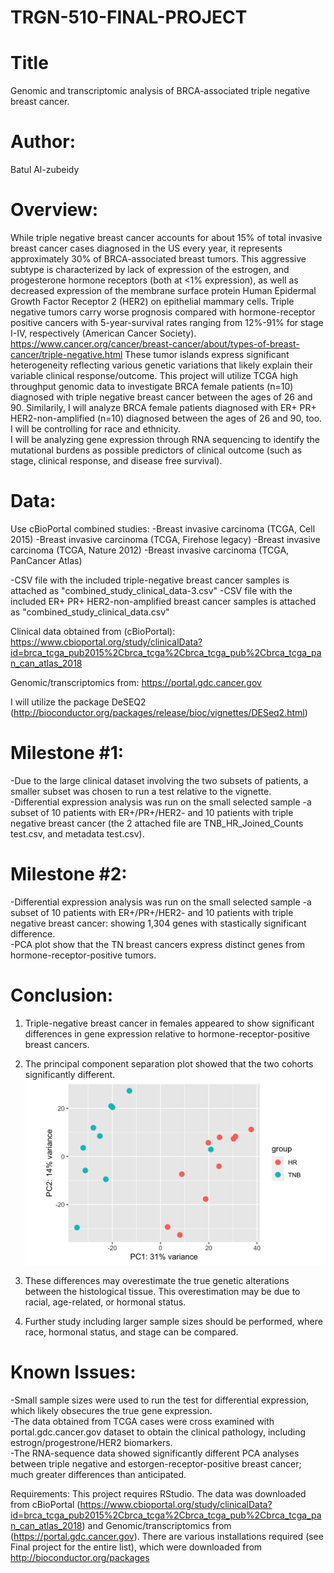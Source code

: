 # TRGN-510-FINAL-PROJECT

# Title

Genomic and transcriptomic analysis of BRCA-associated triple negative breast cancer.

# Author:

Batul Al-zubeidy

# Overview:

While triple negative breast cancer accounts for about 15% of total invasive breast cancer cases diagnosed in the US every year, it represents approximately 30% of BRCA-associated breast tumors.  This aggressive subtype is characterized by lack of expression of the estrogen, and progesterone hormone receptors (both at <1% expression), as well as decreased expression of the membrane surface protein Human Epidermal Growth Factor Receptor 2 (HER2) on epithelial mammary cells.    Triple negative tumors carry worse prognosis compared with hormone-receptor positive cancers with 5-year-survival rates ranging from 12%-91% for stage I-IV, respectively (American Cancer Society).  
https://www.cancer.org/cancer/breast-cancer/about/types-of-breast-cancer/triple-negative.html
	These tumor islands express significant heterogeneity reflecting various genetic variations that likely explain their variable clinical response/outcome.  This project will utilize TCGA high throughput genomic data to investigate BRCA female patients (n=10) diagnosed with triple negative breast cancer between the ages of 26 and 90.  Similarily, I will analyze BRCA female patients diagnosed with ER+ PR+ HER2-non-amplified (n=10) diagnosed between the ages of 26 and 90, too.  I will be controlling for race and ethnicity.  
I will be analyzing gene expression through RNA sequencing to identify the mutational burdens as possible predictors of clinical outcome (such as stage, clinical response, and disease free survival).  

# Data:

Use cBioPortal combined studies: 
-Breast invasive carcinoma (TCGA, Cell 2015)
-Breast invasive carcinoma (TCGA, Firehose legacy)
-Breast invasive carcinoma (TCGA, Nature 2012)
-Breast invasive carcinoma (TCGA, PanCancer Atlas)

-CSV file with the included triple-negative breast cancer samples is attached as "combined_study_clinical_data-3.csv"
-CSV file with the included ER+ PR+ HER2-non-amplified breast cancer samples is attached as "combined_study_clinical_data.csv"

Clinical data obtained from (cBioPortal):
https://www.cbioportal.org/study/clinicalData?id=brca_tcga_pub2015%2Cbrca_tcga%2Cbrca_tcga_pub%2Cbrca_tcga_pan_can_atlas_2018

Genomic/transcriptomics from: 
https://portal.gdc.cancer.gov

I will utilize the package DeSEQ2 (http://bioconductor.org/packages/release/bioc/vignettes/DESeq2.html)

# Milestone #1:
-Due to the large clinical dataset involving the two subsets of patients, a smaller subset was chosen to run a test relative to the vignette.  
-Differential expression analysis was run on the small selected sample
	-a subset of 10 patients with ER+/PR+/HER2- and 10 patients with triple negative breast cancer (the 2 attached file are TNB_HR_Joined_Counts test.csv, and metadata test.csv).  

# Milestone #2:
-Differential expression analysis was run on the small selected sample
	-a subset of 10 patients with ER+/PR+/HER2- and 10 patients with triple negative breast cancer: 
	showing 1,304 genes  with stastically significant difference.  
	-PCA plot show that the TN breast cancers express distinct genes from hormone-receptor-positive tumors.  
	
	
# Conclusion:
1. Triple-negative breast cancer in females appeared to show significant differences in gene expression relative to hormone-receptor-positive breast cancers. 

2. The principal component separation plot showed that the two cohorts significantly different. 
![PCA](https://github.com/alzubeid/TRGN-510-FINAL-PROJECT/blob/main/PCA.png)

3. These differences may overestimate the true genetic alterations between the histological tissue.  This overestimation may be due to racial, age-related, or hormonal status.
4. Further study including larger sample sizes should be performed, where race, hormonal status, and stage can be compared. 


# Known Issues:
-Small sample sizes were used to run the test for differential expression, which likely obsecures the true gene expression.  
-The data obtained from TCGA cases were cross examined with portal.gdc.cancer.gov dataset to obtain the clinical pathology, including estrogn/progestrone/HER2 biomarkers.  
-The RNA-sequence data showed significantly different PCA analyses between triple negative and estorgen-receptor-positive breast cancer; much greater differences than anticipated.  

Requirements:
This project requires RStudio.
The data was downloaded from cBioPortal (https://www.cbioportal.org/study/clinicalData?id=brca_tcga_pub2015%2Cbrca_tcga%2Cbrca_tcga_pub%2Cbrca_tcga_pan_can_atlas_2018) and Genomic/transcriptomics from (https://portal.gdc.cancer.gov). 
There are various installations required (see Final project for the entire list), which were downloaded from http://bioconductor.org/packages
